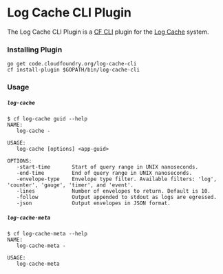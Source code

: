 Log Cache CLI Plugin
====================

The Log Cache CLI Plugin is a [CF CLI](cf-cli) plugin for the [Log
Cache](log-cache) system.

### Installing Plugin

```
go get code.cloudfoundry.org/log-cache-cli
cf install-plugin $GOPATH/bin/log-cache-cli
```

### Usage

##### `log-cache`

```
$ cf log-cache guid --help
NAME:
   log-cache -

USAGE:
   log-cache [options] <app-guid>

OPTIONS:
   -start-time       Start of query range in UNIX nanoseconds.
   -end-time         End of query range in UNIX nanoseconds.
   -envelope-type    Envelope type filter. Available filters: 'log', 'counter', 'gauge', 'timer', and 'event'.
   -lines            Number of envelopes to return. Default is 10.
   -follow           Output appended to stdout as logs are egressed.
   -json             Output envelopes in JSON format.
```

##### `log-cache-meta`

```
$ cf log-cache-meta --help
NAME:
   log-cache-meta -

USAGE:
   log-cache-meta
```

[log-cache]: https://code.cloudfoundry.org/log-cache-release
[cf-cli]: https://code.cloudfoundry.org/cli
